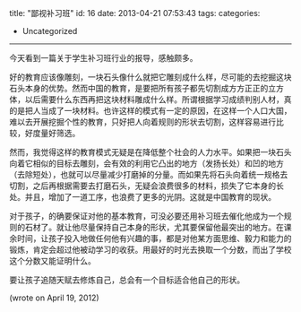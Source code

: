 title: "鄙视补习班"
id: 16
date: 2013-04-21 07:53:43
tags: 
categories: 
- Uncategorized
---

<!--?xml version="1.0" encoding="UTF-8" standalone="no"?-->

今天看到一篇关于学生补习班行业的报导，感触颇多。

好的教育应该像雕刻，一块石头像什么就把它雕刻成什么样，尽可能的去挖掘这块石头本身的优势。然而中国的教育，是要把所有孩子都先切割成方方正正的立方体，以后需要什么东西再把这块材料雕成什么样。所谓根据学习成绩判别人材，真的是把人当成了一块材料。也许这样的模式有一定的原因，在这样一个人口大国，难以去开展挖掘个性的教育，只好把人向着规则的形状去切割，这样容易进行比较，好度量好筛选。

然而，我觉得这样的教育模式无疑是在降低整个社会的人力水平。如果把一块石头向着它相似的目标去雕刻，会有效的利用它凸出的地方（发扬长处）和凹的地方（去除短处），也就可以尽量减少打磨掉的分量。而如果先将石头向着统一规格去切割，之后再根据需要去打磨石头，无疑会浪费很多的材料，损失了它本身的长处。并且，增加了一道工序，也浪费了更多的光阴。这就是中国教育的现状。

对于孩子，的确要保证对他的基本教育，可没必要还用补习班去催化他成为一个规则的石材了。就让他尽量保持自己本身的形状，尤其要保留他最突出的地方。在课余时间，让孩子投入地做任何他有兴趣的事，都是对他某方面思维、毅力和能力的锻炼，肯定会超过他被动学习的收获。用最好的时光去换取一个分数，而出了学校这个分数又能证明什么。

要让孩子追随天赋去修炼自己，总会有一个目标适合他自己的形状。

(wrote on April 19, 2012)